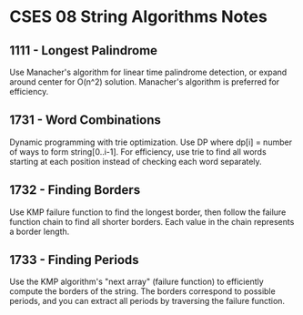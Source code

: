 # CSES 08 String Algorithms Notes

## 1111 - Longest Palindrome

Use Manacher's algorithm for linear time palindrome detection, or expand around center for O(n^2) solution. Manacher's algorithm is preferred for efficiency.

## 1731 - Word Combinations

Dynamic programming with trie optimization. Use DP where dp[i] = number of ways to form string[0..i-1]. For efficiency, use trie to find all words starting at each position instead of checking each word separately.

## 1732 - Finding Borders

Use KMP failure function to find the longest border, then follow the failure function chain to find all shorter borders. Each value in the chain represents a border length.

## 1733 - Finding Periods

Use the KMP algorithm's "next array" (failure function) to efficiently compute the borders of the string. The borders correspond to possible periods, and you can extract all periods by traversing the failure function.

